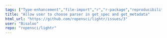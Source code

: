 ```yaml
---
tags: ["Type-enhancement","file-import","r","r-package","reproducibility","reproducible-research","reproducible-science","spectral-data","spectroscopy"]
title: "Allow user to choose parser in get_spec and get_metadata"
html_url: "https://github.com/ropensci/lightr/issues/3"
user: "Bisaloo"
repo: "ropensci/lightr"
---
```


